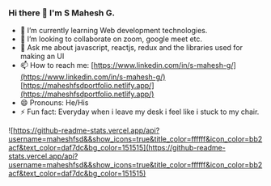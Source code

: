 ### Hi there 👋 I'm S Mahesh G.


- 🌱 I’m currently learning Web development technologies.
- 👯 I’m looking to collaborate on zoom, google meet etc.
- 💬 Ask me about javascript, reactjs, redux and the libraries used for making an UI
- 📫 How to reach me: [https://www.linkedin.com/in/s-mahesh-g/](https://www.linkedin.com/in/s-mahesh-g/)    [https://maheshfsdportfolio.netlify.app/](https://maheshfsdportfolio.netlify.app/)
- 😄 Pronouns: He/His
- ⚡ Fun fact: Everyday when i leave my desk i feel like i stuck to my chair.

![https://github-readme-stats.vercel.app/api?username=maheshfsd&&show_icons=true&title_color=ffffff&icon_color=bb2acf&text_color=daf7dc&bg_color=151515](https://github-readme-stats.vercel.app/api?username=maheshfsd&&show_icons=true&title_color=ffffff&icon_color=bb2acf&text_color=daf7dc&bg_color=151515)



